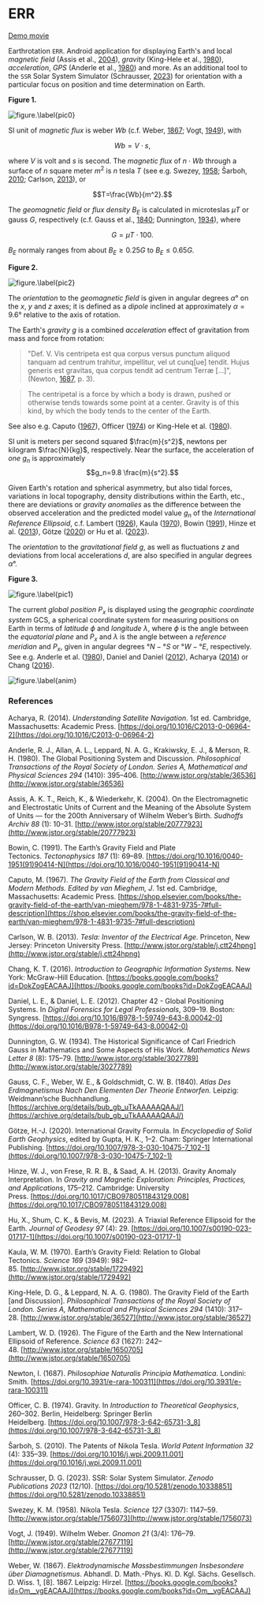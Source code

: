 # ERR
[Demo movie](https://m.youtube.com/shorts/ljb5bhvgRBk)

Earthrotation `ERR`. Android application for displaying Earth's and local *magnetic field* (Assis et al., [2004](http://www.jstor.org/stable/20777923)), *gravity* (King-Hele et al., [1980](http://www.jstor.org/stable/36527)), *acceleration*, *GPS* (Anderle et al., [1980](http://www.jstor.org/stable/36536)) and more. As an additional tool to the `SSR` Solar System Simulator (Schrausser, [2023](https://doi.org/10.5281/zenodo.10338851)) for orientation with a particular focus on position and time determination on Earth.

**Figure 1.**

![figure.\label{pic0}](pic0.jpg)

SI unit of *magnetic flux* is weber $Wb$ (c.f. Weber, [1867](https://books.google.com/books?id=Om__vgEACAAJ); Vogt, [1949](http://www.jstor.org/stable/27677119)), with

$$Wb = V\cdot s,$$

where $V$ is volt and $s$ is second.
The *magnetic flux* of $n\cdot Wb$  through a surface of $n$ square meter $m^2$ is $n$ tesla $T$ (see e.g. Swezey, [1958](http://www.jstor.org/stable/1756073); Šarboh, [2010](https://doi.org/10.1016/j.wpi.2009.11.001); Carlson, [2013](http://www.jstor.org/stable/j.ctt24hpng)), or

$$T=\frac{Wb}{m^2}.$$

The *geomagnetic field* or *flux density* $B_E$ is calculated in microteslas $\mu T$ or gauss $G$, respectively (c.f. Gauss et al., [1840](https://archive.org/details/bub_gb_uTkAAAAAQAAJ/); Dunnington, [1934](http://www.jstor.org/stable/3027789)), where 

$$G= \mu T\cdot 100.$$

$B_E$ normaly ranges from about $B_E\ge0.25G$ to $B_E\le0.65G$.  

**Figure 2.**

![figure.\label{pic2}](pic2.jpg)

The *orientation* to the *geomagnetic field* is given in angular degrees $\alpha°$ on the $x$, $y$ and $z$ axes; it is defined as a *dipole* inclined at approximately $\alpha=9.6°$ relative to the axis of rotation.

The Earth's *gravity* $g$ is a combined *acceleration* effect of gravitation from mass and force from rotation:

>"Def. V. Vis centripeta est qua corpus versus punctum aliquod tanquam ad centrum trahitur, impellitur, vel ut cunq[ue] tendit. Hujus generis est gravitas, qua corpus tendit ad centrum Terræ [...]", (Newton, [1687](https://doi.org/10.3931/e-rara-100311), p. 3).

>The centripetal is a force by which a body is drawn, pushed or otherwise tends towards some point at a center. Gravity is of this kind, by which the body tends to the center of the Earth.

See also e.g. Caputo ([1967](https://shop.elsevier.com/books/the-gravity-field-of-the-earth/van-mieghem/978-1-4831-9735-7#full-description)), Officer ([1974](https://doi.org/10.1007/978-3-642-65731-3_8)) or King-Hele et al. ([1980](http://www.jstor.org/stable/36527)). 

SI unit is meters per second squared $\frac{m}{s^2}$, newtons per kilogram $\frac{N}{kg}$, respectively. Near the surface, the acceleration of *one* $g_n$ is approximately
$$g_n=9.8 \frac{m}{s^2}.$$ 

Given Earth's rotation and spherical asymmetry, but also tidal forces, variations in local topography, density distributions within the Earth, etc., there are deviations or *gravity anomalies* as the difference between the observed acceleration and the predicted model value $g_n$ of the *International Reference Ellipsoid*, c.f. Lambert ([1926](http://www.jstor.org/stable/1650705)), Kaula ([1970](http://www.jstor.org/stable/1729492)), Bowin ([1991](https://doi.org/10.1016/0040-1951(91)90414-N)), Hinze et al. ([2013](https://doi.org/10.1017/CBO9780511843129.008)), Götze ([2020](https://doi.org/10.1007/978-3-030-10475-7_102-1)) or Hu et al. ([2023](https://doi.org/10.1007/s00190-023-01717-1)).

The *orientation* to the *gravitational field* $g$, as well as fluctuations $z$ and deviations from local accelerations $d$, are also specified in angular degrees $\alpha°$.

**Figure 3.**

![figure.\label{pic1}](pic1.jpg)

The current *global position* $P_x$ is displayed using the *geographic coordinate system* GCS, a spherical coordinate system for measuring positions on Earth in terms of *latitude* $\phi$ and *longitude* $\lambda$, where $\phi$ is the angle between the *equatorial plane* and $P_x$ and $\lambda$ is the angle between a *reference meridian* and $P_x$, given in angular degrees $°N-°S$ or $°W-°E$, respectively. See e.g. Anderle et al. ([1980](http://www.jstor.org/stable/36536)), Daniel and Daniel ([2012](https://doi.org/10.1016/B978-1-59749-643-8.00042-0)), Acharya ([2014](https://doi.org/10.1016/C2013-0-06964-2)) or Chang ([2016](https://books.google.com/books?id=DokZogEACAAJ)).

![figure.\label{anim}](anim01.gif)

### References

Acharya, R. (2014). *Understanding Satellite Navigation*. 1st ed. Cambridge, Massachusetts: Academic Press. [https://doi.org/10.1016/C2013-0-06964-2](https://doi.org/10.1016/C2013-0-06964-2)

Anderle, R. J., Allan, A. L., Leppard, N. A. G., Krakiwsky, E. J., & Merson, R. H. (1980). The Global Positioning System and Discussion. *Philosophical Transactions of the Royal Society of London. Series A, Mathematical and Physical Sciences 294* (1410): 395–406. [http://www.jstor.org/stable/36536](http://www.jstor.org/stable/36536)

Assis, A. K. T., Reich, K., & Wiederkehr, K. (2004). On the Electromagnetic and Electrostatic Units of Current and the Meaning of the Absolute System of Units — for the 200th Anniversary of Wilhelm Weber’s Birth. *Sudhoffs Archiv 88* (1): 10–31. [http://www.jstor.org/stable/20777923](http://www.jstor.org/stable/20777923)

Bowin, C. (1991). The Earth’s Gravity Field and Plate Tectonics. *Tectonophysics 187* (1): 69–89. [https://doi.org/10.1016/0040-1951(91)90414-N](https://doi.org/10.1016/0040-1951(91)90414-N)

Caputo, M. (1967). *The Gravity Field of the Earth from Classical and Modern Methods. Edited by van Mieghem, J*. 1st ed. Cambridge, Massachusetts: Academic Press. [https://shop.elsevier.com/books/the-gravity-field-of-the-earth/van-mieghem/978-1-4831-9735-7#full-description](https://shop.elsevier.com/books/the-gravity-field-of-the-earth/van-mieghem/978-1-4831-9735-7#full-description)

Carlson, W. B. (2013). *Tesla: Inventor of the Electrical Age*. Princeton, New Jersey: Princeton University Press. [http://www.jstor.org/stable/j.ctt24hpng](http://www.jstor.org/stable/j.ctt24hpng)

Chang, K. T. (2016). *Introduction to Geographic Information Systems*. New York: McGraw-Hill Education. [https://books.google.com/books?id=DokZogEACAAJ](https://books.google.com/books?id=DokZogEACAAJ)

Daniel, L. E., & Daniel, L. E. (2012). Chapter 42 - Global Positioning Systems. In *Digital Forensics for Legal Professionals*, 309–19. Boston: Syngress. [https://doi.org/10.1016/B978-1-59749-643-8.00042-0](https://doi.org/10.1016/B978-1-59749-643-8.00042-0)

Dunnington, G. W. (1934). The Historical Significance of Carl Friedrich Gauss in Mathematics and Some Aspects of His Work. *Mathematics News Letter 8* (8): 175–79. [http://www.jstor.org/stable/3027789](http://www.jstor.org/stable/3027789)

Gauss, C. F., Weber, W. E., & Goldschmidt, C. W. B. (1840). *Atlas Des Erdmagnetismus Nach Den Elementen Der Theorie Entworfen.* Leipzig: Weidmann’sche Buchhandlung. [https://archive.org/details/bub_gb_uTkAAAAAQAAJ/](https://archive.org/details/bub_gb_uTkAAAAAQAAJ/)

Götze, H.-J. (2020). International Gravity Formula. In *Encyclopedia of Solid Earth Geophysics*, edited by Gupta, H. K., 1–2. Cham: Springer International Publishing. [https://doi.org/10.1007/978-3-030-10475-7_102-1](https://doi.org/10.1007/978-3-030-10475-7_102-1)

Hinze, W. J., von Frese, R. R. B., & Saad, A. H. (2013). Gravity Anomaly Interpretation. In *Gravity and Magnetic Exploration: Principles, Practices, and Applications*, 175–212. Cambridge: University Press. [https://doi.org/10.1017/CBO9780511843129.008](https://doi.org/10.1017/CBO9780511843129.008)

Hu, X., Shum, C. K., & Bevis, M. (2023). A Triaxial Reference Ellipsoid for the Earth. *Journal of Geodesy 97* (4): 29. [https://doi.org/10.1007/s00190-023-01717-1](https://doi.org/10.1007/s00190-023-01717-1)

Kaula, W. M. (1970). Earth’s Gravity Field: Relation to Global Tectonics. *Science 169* (3949): 982–85. [http://www.jstor.org/stable/1729492](http://www.jstor.org/stable/1729492)

King-Hele, D. G., & Leppard, N. A. G. (1980). The Gravity Field of the Earth [and Discussion]. *Philosophical Transactions of the Royal Society of London. Series A, Mathematical and Physical Sciences 294* (1410): 317–28. [http://www.jstor.org/stable/36527](http://www.jstor.org/stable/36527)

Lambert, W. D. (1926). The Figure of the Earth and the New International Ellipsoid of Reference. *Science 63* (1627): 242–48. [http://www.jstor.org/stable/1650705](http://www.jstor.org/stable/1650705)

Newton, I. (1687). *Philosophiae Naturalis Principia Mathematica*. Londini: Smith. [https://doi.org/10.3931/e-rara-100311](https://doi.org/10.3931/e-rara-100311)

Officer, C. B. (1974). Gravity. In *Introduction to Theoretical Geophysics*, 260–302. Berlin, Heidelberg: Springer Berlin Heidelberg. [https://doi.org/10.1007/978-3-642-65731-3_8](https://doi.org/10.1007/978-3-642-65731-3_8)

Šarboh, S. (2010). The Patents of Nikola Tesla. *World Patent Information 32* (4): 335–39. [https://doi.org/10.1016/j.wpi.2009.11.001](https://doi.org/10.1016/j.wpi.2009.11.001)

Schrausser, D. G. (2023). SSR: Solar System Simulator. *Zenodo Publications 2023* (12/10). [https://doi.org/10.5281/zenodo.10338851](https://doi.org/10.5281/zenodo.10338851)

Swezey, K. M. (1958). Nikola Tesla. *Science 127* (3307): 1147–59. [http://www.jstor.org/stable/1756073](http://www.jstor.org/stable/1756073)

Vogt, J. (1949). Wilhelm Weber. *Gnomon 21* (3/4): 176–79. [http://www.jstor.org/stable/27677119](http://www.jstor.org/stable/27677119)

Weber, W. (1867). *Elektrodynamische Massbestimmungen Insbesondere über Diamagnetismus*. Abhandl. D. Math.-Phys. Kl. D. Kgl. Sächs. Gesellsch. D. Wiss. 1, [8]. 1867. Leipzig: Hirzel. [https://books.google.com/books?id=Om__vgEACAAJ](https://books.google.com/books?id=Om__vgEACAAJ)
